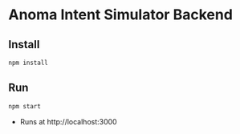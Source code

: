 # Anoma Intent Simulator Backend

## Install
```bash
npm install
```

## Run
```bash
npm start
```
- Runs at http://localhost:3000